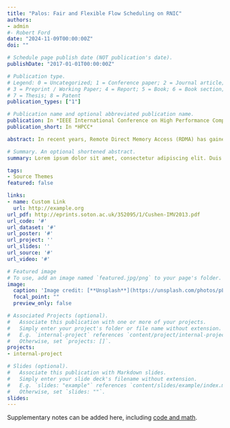 ```yaml
---
title: "Palos: Fair and Flexible Flow Scheduling on RNIC"
authors:
- admin
#- Robert Ford
date: "2024-11-09T00:00:00Z"
doi: ""

# Schedule page publish date (NOT publication's date).
publishDate: "2017-01-01T00:00:00Z"

# Publication type.
# Legend: 0 = Uncategorized; 1 = Conference paper; 2 = Journal article;
# 3 = Preprint / Working Paper; 4 = Report; 5 = Book; 6 = Book section;
# 7 = Thesis; 8 = Patent
publication_types: ["1"]

# Publication name and optional abbreviated publication name.
publication: In *IEEE International Conference on High Performance Computing and Communications*
publication_short: In *HPCC*

abstract: In recent years, Remote Direct Memory Access (RDMA) has gained significant attraction within modern hyperscale data centers. However, RNIC fails to provide fine-grained performance isolation among network flows with different traffic patterns which co-exist in multi-tenant data centers and typically have various bandwidth, throughput and latency requirements.In this paper, we reveal that the drawbacks on isolation root in the packet-level flow scheduling mechanism implemented in the RNIC hardware. To solve this problem, we introduce Palos, a fair and flexible flow-scheduling mechanism. In the hardware layer, Palos adopts a data chunk based scheduling mechanism by reconstructing communication descriptors. The data chunk based scheduling diminishes the performance interference between large flows and small flows. Palos configures the scheduler in the software layer using a hierarchical weight setting to enable customized performance policy while preventing the configuration of users from interfering each other. Our experiments demonstrate that Palos provides better performance isolation and performance control flexibility compared with the commodity RDMA NIC and existing optimization framework.

# Summary. An optional shortened abstract.
summary: Lorem ipsum dolor sit amet, consectetur adipiscing elit. Duis posuere tellus ac convallis placerat. Proin tincidunt magna sed ex sollicitudin condimentum.

tags:
- Source Themes
featured: false

links:
- name: Custom Link
  url: http://example.org
url_pdf: http://eprints.soton.ac.uk/352095/1/Cushen-IMV2013.pdf
url_code: '#'
url_dataset: '#'
url_poster: '#'
url_project: ''
url_slides: ''
url_source: '#'
url_video: '#'

# Featured image
# To use, add an image named `featured.jpg/png` to your page's folder. 
image:
  caption: 'Image credit: [**Unsplash**](https://unsplash.com/photos/pLCdAaMFLTE)'
  focal_point: ""
  preview_only: false

# Associated Projects (optional).
#   Associate this publication with one or more of your projects.
#   Simply enter your project's folder or file name without extension.
#   E.g. `internal-project` references `content/project/internal-project/index.md`.
#   Otherwise, set `projects: []`.
projects:
- internal-project

# Slides (optional).
#   Associate this publication with Markdown slides.
#   Simply enter your slide deck's filename without extension.
#   E.g. `slides: "example"` references `content/slides/example/index.md`.
#   Otherwise, set `slides: ""`.
slides:
---
```



Supplementary notes can be added here, including [code and math](https://sourcethemes.com/academic/docs/writing-markdown-latex/).
